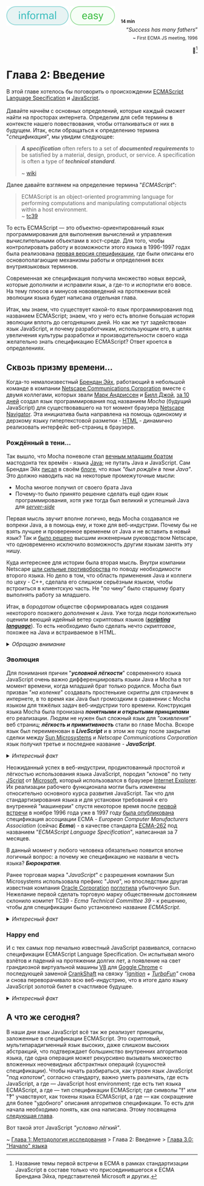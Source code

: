 <div align='left'>
    <img src='assets/informal.svg'>
    <img src='assets/easy.svg'>
    &nbsp;&nbsp;
    <sup><b>14 min</b></sup>
</div>

<div align='right'>
    <q><i>Success has many fathers</i></q>
    <br>
    <sub>~ First ECMA JS meeting, 1996</sub>

📜[^1]

</div>

# Глава 2: Введение

В этой главе хотелось бы поговорить о происхождении
[ECMAScript Language Specification](https://tc39.es/ecma262/multipage/) и
[JavaScript](https://en.wikipedia.org/wiki/JavaScript). <br><br> Давайте начнём с основных
определений, которые каждый сможет найти на просторах интернета. Определим для себя термины в
контексте нашего повествования, чтобы отталкиваться от них в будущем. Итак, если обращаться к
определению термина "_спецификация_", мы увидим следующее:

> **_A specification_** often refers to a set of **_documented requirements_** to be satisfied by a
> material, design, product, or service. A specification is often a type of **_technical
> standard_**.
>
> ~ [wiki](<https://en.wikipedia.org/wiki/Specification_(technical_standard)>)

Далее давайте взглянем на определение термина "_ECMAScript_":

> ECMAScript is an object-oriented programming language for performing computations and manipulating
> computational objects within a host environment.  
>  ~ [tc39](https://tc39.es/ecma262/multipage/overview.html#sec-overview)

То есть ECMAScript — это объектно-ориентированный язык программирования для выполнения вычислений и
управления вычислительными объектами в хост-среде. Для того, чтобы контролировать работу и
возможности этого языка в 1996-1997 годах была реализована
[первая версия спецификации](https://web.archive.org/web/19981203070212/http://cgi.netscape.com/newsref/pr/newsrelease289.html),
где были описаны его основополагающие механизмы работы и определения всех внутриязыковых терминов.

Современная же спецификация получила множество новых версий, которые дополнили и исправили язык, а
где-то и испортили его вовсе. На тему плюсов и минусов нововведений на протяжении всей эволюции
языка будет написана отдельная глава.

Итак, мы знаем, что существует какой-то язык программирования под названием ECMAScript; знаем, что у
него есть вполне большая история эволюции вплоть до сегодняшних дней. Но как же тут задействован
язык JavaScript, и почему разработчикам, использующим его, в целях увеличения культуры разработки и
производительности своего кода желательно знать спецификацию ECMAScript? Ответ кроется в
определениях.

## Сквозь призму времени...

Когда-то немалоизвестный [Брендан Эйх](https://en.wikipedia.org/wiki/Brendan_Eich), работающий в
небольшой команде в компании
[Netscape Communications Corporation](https://en.wikipedia.org/wiki/Netscape) вместе с двумя
коллегами, которых звали [Марк Андриссен](https://en.wikipedia.org/wiki/Marc_Andreessen) и
[Билл Джой](https://en.wikipedia.org/wiki/Bill_Joy),
[за 10 дней](https://brendaneich.com/2011/06/new-javascript-engine-module-owner/#:~:text=know%2C%20I%20wrote-,JavaScript%20in%20ten%20days.,-JS%20was%20born)
создал язык программирования под названием _Mocha_ (будущий JavaScript) для существовавшего на тот
момент браузера [Netscape Navigator](https://en.wikipedia.org/wiki/Netscape_Navigator). Эта
инициатива была направлена на помощь одинокому и дерзкому языку гипертекстовой разметки -
[HTML](https://en.wikipedia.org/wiki/HTML) - динамично реализовать интерфейс веб-страниц в браузере.

### Рождённый в тени...

Так вышло, что Mocha поневоле стал
[вечным младшим братом](https://brendaneich.com/2011/06/new-javascript-engine-module-owner/#:~:text=JS%20was%20born-,under%20the%20shadow%20of%20Java,-%2C%20and%20in%20spite)
мастодонта тех времён - языка [Java](<https://en.wikipedia.org/wiki/Java_(programming_language)>);
не путать Java и JavaScript. Сам Брендан Эйх
[писал](https://brendaneich.com/2011/06/new-javascript-engine-module-owner/#:~:text=ten%20days.-,JS%20was%20born%20under%20the%20shadow%20of%20Java,-%2C%20and%20in%20spite)
в своём [блоге](https://brendaneich.com/), что язык _"был рождён в тени Java"_. Это должно наводить
нас на некоторые промежуточные мысли:

-   Mocha многое получил от своего брата Java
-   Почему-то было принято решение сделать ещё один язык программирования, хотя уже тогда был
    великий и успешный Java для [_server-side_](https://en.wikipedia.org/wiki/Server-side_scripting)

Первая мысль звучит вполне логично, ведь Mocha создавался не вопреки Java, а в помощь ему, и тоже
для веб-индустрии. Почему бы не взять лучшее и проверенное временем от Java и не вставить в новый
язык? Так и
[было решено](https://brendaneich.com/2008/04/popularity/#:~:text=something%20I%20decided.-,The%20diktat%20from%20upper%20engineering%20management%20was%20that%20the%20language%20must%20%E2%80%9Clook%20like%20Java%E2%80%9D.,-That%20ruled%20out)
высшим инженерным руководством Netscape, что одновременно исключило возможность другим языкам занять
эту нишу.

Куда интереснее для истории была вторая мысль. Внутри компании Netscape
[шли сильные противоборства](https://brendaneich.com/2008/04/popularity/#:~:text=it%20in%20Navigator.-,The%20big%20debate%20inside%20Netscape%20therefore%20became%20%E2%80%9Cwhy%20two%20languages%3F%20why%20not%20just%20Java%3F%E2%80%9D,-The%20answer%20was)
по поводу необходимости второго языка. Но дело в том, что область применения Java и коллеги по
цеху - C++, сделала его слишком серьёзным языком, чтобы встроиться в клиентскую часть. Не "_по
чину_" было старшему брату выполнять работу за младшего.

Итак, в _бородатом_ обществе сформировалась идея создания некоторого похожего _дополнения_ к Java.
Уже тогда люди положительно оценили веющий идейный ветер скриптовых языков
([**_scripting language_**](https://en.wikipedia.org/wiki/Scripting_language)). То есть необходимо
было сделать нечто _скриптовое_, похожее на Java и встраиваемое в HTML.

<details>
<summary><i>Обращаю внимание</i></summary>
<br>

> _Из [источника](https://ei.cs.vt.edu/book/chap1/java_hist.html) 1996 года..._
>
> Язык программирования Java изначально не был тем самым _языком веба_, каким он стал известен
> позже. В момент его зарождения, в 1991 году, некие, назовём их _энтузиасты_, работали над проектом
> компании [Sun Microsystems](https://en.wikipedia.org/wiki/Sun_Microsystems) под названием
> **_"Stealth Project"_**. Среди них был и [Билл Джой](https://en.wikipedia.org/wiki/Bill_Joy), в
> будущем принявший участие в разработке языка Mocha (JavaScript).
>
> Их задачей было создать систему, которая позволила бы организовать большую, распределенную,
> гетерогенную сеть потребительских электронных устройств, общающихся друг с другом. Как позже
> выяснилось, языки C/C++ были _"неадекватными"_ для их задачи. Так что один из разработчиков, по
> имени [Джеймс Гослинг](https://en.wikipedia.org/wiki/James_Gosling), с идеей написать отдельный
> язык программирования, создал собственные модификации C++ (известные как "C++ ++ --"), ставшие
> началом будущего Java в рамках их проекта.
>
> И вот воссозданный с нуля язык Джеймс назвал
> [**_Oak_**](<https://en.wikipedia.org/wiki/Oak_(programming_language)>), в честь дуба, стоящего
> напротив его окна; язык, который потом переименовали из-за уже занятого патента, в известный нам
> Java. Название стало таким, по двум возможным причинам. Из воспоминаний Гослинга, после его
> очередного похода в кофейню, где он увидел кофейный сорт -
> [Java coffee](https://en.wikipedia.org/wiki/Coffee_production_in_Indonesia#Java). Другая версия -
> первые буквы имён деятелей проекта - **_J_** ames Gosling, **_A_** rthur **_V_** an Hoff, **_A_**
> ndy Bechtolsheim.
>
> Но только в 1994 году, в рамках уже другого проекта Java, пройдя некоторый путь, был избран на
> роль языка разработки веб-браузера **_WebRunner_** (в будущем
> [**_HotJava_**](https://en.wikipedia.org/wiki/HotJava)) и, доказав свою эффективность, с 1995 года
> постепенно получил поддержку **_всех_** коммерчески успешных браузеров той эпохи.

</details>

### Эволюция

Для понимания причин "**_условной лёгкости_**" современного языка JavaScript очень важно
дифференциировать языки Java и Mocha в тот момент времени, когда младший брат только родился. Mocha
был призван "_на коленке_" создавать простенькие скрипты для страничек в интернете, в то время как
Java был громоздким в сравнении с Mocha языком для тяжёлых задач веб-индустрии того времени.
Конструкция языка Mocha была пронизана **_понятными и открытыми принципами_** его реализации. Людям
не нужен был сложный язык для _"оживления"_ веб страниц; **_лёгкость и примитивность_** стали во
главе Mocha. Вскоре язык был переименован в **_LiveScript_** и в этом же году после закрытия сделки
между [Sun Microsystems](https://en.wikipedia.org/wiki/Sun_Microsystems) и _Netscape Communications
Corporation_ язык получил третье и последнее название - **_JavaScript_**.

<details>
<summary><i>Интересный факт</i></summary>
<br>

> Одновременно с приобретением языком JavaScript своего культового названия Брендан Эйх разработал
> известный и по сей день движок для выполнения кода в браузере Netscape Navigator. Он получил
> название [SpiderMonkey](https://en.wikipedia.org/wiki/SpiderMonkey). Сейчас успешно используется в
> браузере [Firefox](https://en.wikipedia.org/wiki/Firefox).

</details>

Неожиданный успех в веб-индустрии, продиктованный простотой и лёгкостью использования языка
JavaScript, породил "клонов" по типу [JScript](https://en.wikipedia.org/wiki/JScript) от
[Microsoft](https://en.wikipedia.org/wiki/Microsoft), который использовался в браузере
[Internet Explorer](https://en.wikipedia.org/wiki/Internet_Explorer). Их реализации рабочего
функционала могли быть изменены относительно основного курса развития JavaScript. Так что для
стандартизирования языка и для установки требований к его внутренней "машинерии" спустя некоторое
время после
[первой встречи](<https://ecma-international.org/news/ecma-262-the-ecmascript-javascript-the-most-popular-web-scripting-standard-is-celebrating-its-20th-birthday/#:~:text=documents%20from%201997.-,The%20work%20on%20ECMAScript%20has%20started%20in%20November%201996%20(see%20the%20the%20minutes%20of%20the%201st%20TC39%20meeting),-.%20There%20was%20a>)
в ноябре 1996 года уже в 1997 году
[была опубликована](https://web.archive.org/web/19981203070212/http://cgi.netscape.com/newsref/pr/newsrelease289.html)
спецификация ассоциации ECMA - _European Computer Manufacturers Association_ (сейчас **_Ecma_**) - в
качестве стандарта
[ECMA-262](https://ecma-international.org/publications-and-standards/standards/ecma-262/) под
названием "_ECMAScript Language Specification_", написанная за 7 месяцев.

В данный момент у любого человека обязательно появится вполне логичный вопрос: а почему же
спецификацию не назвали в честь языка? **_Бюрократия_**.

Ранее торговая марка "_JavaScript_" с разрешения компании Sun Microsystems использовала префикс
"_Java_", но впоследствии другая известная компания
[Oracle Corporation](https://en.wikipedia.org/wiki/Oracle_Corporation)
[поглотила](https://web.archive.org/web/20100821093146/http://news.cnet.com/8301-30685_3-20000019-264.html)
убыточную Sun. Нежелание первой сделать торговую марку общественным достоянием склонило комитет
TC39 - _Ecma Technical Committee 39_ - к решению, чтобы для спецификации было установлено название
_ECMAScript_.

<details>
<summary><i>Интересный факт</i></summary>
<br>

> Европейская ассоциация Ecma разрабатывает разные спецификации и по сей день не только для
> программирования, но и для разных других сфер в области коммуникаций. Например, там можно найти
> _спецификацию языка программирования C#_
> ([ECMA-334](https://ecma-international.org/publications-and-standards/standards/ecma-334/)),
> _спецификацию синтаксиса JSON_
> ([ECMA-404](https://ecma-international.org/publications-and-standards/standards/ecma-404/)) и
> другие.

</details>

### Happy end

И с тех самых пор печально известный JavaScript развивался, согласно спецификации ECMAScript
Language Specification. Он испытывал много взлётов и падений на протяжении долгих лет, а появление
на свет грандиозной виртуальной машины [V8](<https://en.wikipedia.org/wiki/V8_(JavaScript_engine)>)
для [Goggle Chrome](https://en.wikipedia.org/wiki/Google_Chrome) с последующей заменой
[CrankShaft](https://blog.chromium.org/2010/12/new-crankshaft-for-v8.html) на связку
_"[Ignition](https://v8.dev/blog/ignition-interpreter) +
[TurboFun](https://blog.chromium.org/2015/07/revving-up-javascript-performance-with.html)"_ снова и
снова переворачивало всю веб-индустрию, что в итоге дало языку JavaScript золотой билет в счастливое
будущее.

<details>
<summary><i>Интересный факт</i></summary>
<br>

> В 2008 году даже был выпущен [веб-комикс](https://blogoscoped.com/google-chrome/) на тему "_Google
> on Google Chrome - comic book_".

</details>

## А что же сегодня?

В наши дни язык JavaScript всё так же реализует принципы, заложенные в спецификации ECMAScript. Это
скриптовый, мультипарадигменный язык высоких, даже слишком высоких абстракций, что подтверждает
большинство внутренних алгоритмов языка, где одна операция может рекурсивно вызывать множество
вложенных неочевидных абстрактных операций (сущностей спецификации). Чтобы начать разбираться, как
утроен язык JavaScript "_под капотом_", согласно стандарту, важно уметь различать, где есть
JavaScript, а где — JavaScript host environment; где есть тип языка ECMAScript, а где — тип
спецификации ECMAScript; где символы "**!**" или "**?**" учавствуют, как токены языка ECMAScript, а
где — как сокращение для более "удобного" описания алгоритмов спецификации. То есть для начала
необходимо понять, как она написана. Этому посвящена [следующая глава](/get-started/index.md).

Вот такой этот JavaScript _"условно лёгкий"_.

~ [Глава 1: Методология исследования](Methodology.md) > Глава 2: Введение >
[Глава 3.0: "Начало" языка](/get-started/index.md)

[^1]:
    Название темы первой встречи в ECMA в рамках стандартизации JavaScript в составе только что
    присоединившегося к ECMA Брендана Эйха, представителей Microsoft и других.
